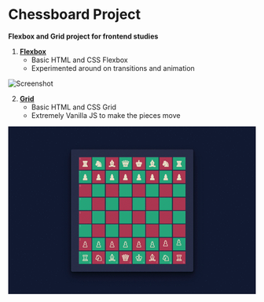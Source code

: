 # Chessboard Project

**Flexbox and Grid project for frontend studies**

1. [**Flexbox**](https://chessboard-flex-tan.vercel.app/)
    - Basic HTML and CSS Flexbox
    - Experimented around on transitions and animation

![Screenshot](https://github.com/eagocela/Chessboard_Flex_Grid/blob/main/Flex/screenrecord.gif)

2. [**Grid**](https://chessboard-grid-theta.vercel.app/)
    - Basic HTML and CSS Grid
    - Extremely Vanilla JS to make the pieces move

![Screenshot](https://github.com/eagocela/Chessboard_Flex_Grid/blob/main/Grid/Screen%20Recording%202022-07-07%20at%202.53.30%20AM.gif)